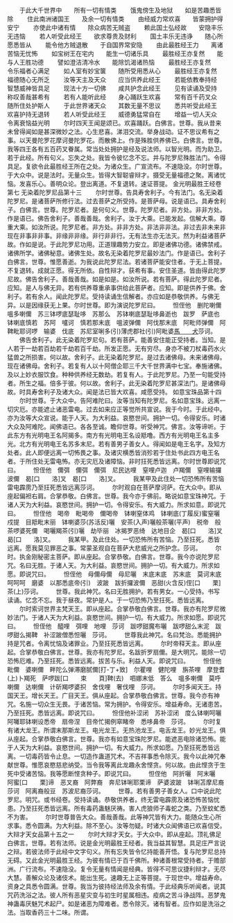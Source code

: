 <!-- { "loadSidebar": true } -->
　　于此大千世界中　　所有一切有情类
　　饿鬼傍生及地狱　　如是苦趣悉皆除
　　住此南洲诸国王　　及余一切有情类
　　由经威力常欢喜　　皆蒙拥护得安宁
　　亦使此中诸有情　　除众病苦无贼盗
　　赖此国土弘经故　　安隐丰乐无违恼
　　若人听受此经王　　欲求尊贵及财利
　　国土丰乐无违诤　　随心所愿悉皆从
　　能令他方贼退散　　于自国界常安隐
　　由此最胜经王力　　离诸苦恼无忧怖
　　如宝树王在宅内　　能生一切诸乐具
　　最胜经王亦复然　　能与人王胜功德
　　譬如澄洁清冷水　　能除饥渴诸热恼
　　最胜经王亦复然　　令乐福者心满足
　　如人室有妙宝箧　　随所受用悉从心
　　最胜经王亦复然　　福德随心无所乏
　　汝等天主及天众　　应当供养此经王
　　若能依教奉持经　　智慧威神皆具足
　　现法十方一切佛　　咸共护念此经王
　　见有读诵及受持　　称叹善哉甚希有
　　若有人能听此经　　身心踊跃生欢喜
　　常有百千药叉众　　随所住处护斯人
　　于此世界诸天众　　其数无量不思议
　　悉共听受此经王　　欢喜护持无退转
　　若人听受此经王　　威德勇猛常自在
　　增益一切人天众　　令离衰恼益光明
　　尔时四天王闻是颂已。欢喜踊跃。白佛言。世尊。我从昔来未曾得闻如是甚深微妙之法。心生悲喜。涕泪交流。举身战动。证不思议希有之事。以天曼陀罗花摩诃曼陀罗花。而散佛上。作是殊胜供养佛已。白佛言。世尊。我等四王各有五百药叉眷属。常当处处拥护是经及说法师。以智光明。而为助卫。若于此经。所有句义。忘失之处。我皆令彼忆念不忘。并与陀罗尼殊胜法门。令得具足。复欲令此最胜经王所在之处。为诸众生。广宣流布。不速隐没。尔时世尊。于大众中。说是法时。无量众生。皆得大智聪睿辩才。摄受无量福德之聚。离诸忧恼。发喜乐心。善明众论。登出离道。不复退转。速证菩提。
金光明最胜王经卷第七
无染着陀罗尼品第十三
　　尔时世尊。告具寿舍利子。今有法门。名无染着陀罗尼。是诸菩萨所修行法。过去菩萨之所受持。是菩萨母。说是语已。具寿舍利子。白佛言。世尊。陀罗尼者。是何句义。世尊。陀罗尼者。非方处。非非方处。作是语已。佛告舍利子。善哉善哉。舍利子。汝于大乘。已能发起。信解大乘。尊重大乘。如汝所说。陀罗尼者。非方处。非非方处。非法非非法。非过去非未来非现在非事非非事。非缘非非缘。非行非非行。无有法生亦无法灭。然为利益诸菩萨故。作如是说。于此陀罗尼功用。正道理趣势力安立。即是诸佛功德。诸佛禁戒。诸佛所学。诸佛秘意。诸佛生处。故名无染着陀罗尼最妙法门。作是语已。舍利子白佛言。世尊。惟愿善逝。为我说此陀罗尼法。若诸菩萨能安住者。于无上菩提。不复退转。成就正愿。得无所依。自性辩才。获希有事。安住圣道。皆由得此陀罗尼故。佛告舍利子。善哉善哉。如是如是。如汝所说。若有菩萨。得此陀罗尼者。应知。是人与佛无异。若有供养尊重承事供给此菩萨者。应知。即是供养于佛。舍利子。若有余人。闻此陀罗尼。受持读诵生信解者。亦应如是恭敬供养。与佛无异。以是因缘获无上果。尔时世尊。即为演说陀罗尼曰。
　　怛侄他　删陀喇儞　嗢多喇儞　苏三钵啰底瑟耻哆　苏那么　苏钵喇底瑟耻哆鼻逝也　跋罗　萨底也　钵喇底慎若　苏阿　嚧诃　慎若那末底　嗢波弹儞　阿伐那末底　阿毗师弹儞　阿鞞毗耶诃啰　输婆　伐底　苏尼室唎多(引)薄虎郡社(引)阿毗婆[馬　　犬](引)莎诃。
　　佛告舍利子。此无染着陀罗尼句。若有菩萨。能善安住能正受持者。当知。是人若于一劫若百劫若千劫若百千劫。所发正愿。无有穷尽。身亦不被刀杖毒药水火猛兽之所损害。何以故。舍利子。此无染着陀罗尼。是过去诸佛母。未来诸佛母。现在诸佛母。舍利子。若复有人以十阿僧企耶三千大千世界满中七宝。奉施诸佛。及以上妙衣服饮食。种种供养经无数劫。若复有人。于此陀罗尼。乃至一句能受持者。所生之福。倍多于彼。何以故。舍利子。此无染着陀罗尼甚深法门。是诸佛母故。时具寿舍利子及诸大众。闻是法已皆大欢喜。咸愿受持。
如意宝珠品第十四
　　尔时世尊。于大众中。告阿难陀曰。汝等当知有陀罗尼。名如意宝珠。远离一切灾厄。亦能遮止诸恶雷电。过去如来应正等觉所共宣说。我于今时。于此经中。亦为汝等大众宣说。能于人天。为大利益。哀愍世间。拥护一切。令得安乐。时诸大众及阿难陀。闻佛语已。各各至诚。瞻仰世尊。听受神咒。佛言。汝等谛听。于此东方有光明电王名阿揭多。南方有光明电王名设羝噜。西方有光明电王名主多光。北方有光明电王名苏多末尼。若有善男子善女人。得闻如是电王名字。及知方处者。此人即便远离一切怖畏之事。及诸灾横悉皆消殄若于住处书此四方电王名者。于所住处无雷电怖。亦无灾厄及诸障恼。非时抂死悉皆远离。尔时世尊即说咒曰。
　　怛侄他　儞弭　儞弭　儞弭　尼民达哩　窒哩卢迦　卢羯儞　窒哩输攞波儞　曷[口　　洛]叉　曷[口　　洛]叉。
　　我某甲及此住处一切恐怖所有苦恼雷电霹雳乃至抂死悉皆远离莎诃。
　　尔时观自在菩萨摩诃萨。在大众中。即从座起偏袒右肩。合掌恭敬。白佛言。世尊。我今亦于佛前。略说如意宝珠神咒。于诸人天为大利益。哀愍世间。拥护一切。令得安乐。有大威力。所求如意。即说咒曰。
　　怛侄他　喝帝　毗喝帝　儞喝帝　钵喇窒体鸡　钵喇底(丁履反)蜜窒囇　戍提　目羝毗末丽　钵喇婆莎(苏活反)囇　安茶(入声)囇般茶囇(平声)　税帝　般茶啰婆死儞　喝囇羯茶(引)囇　劫毕丽　冰揭罗恶绮　达地目企　曷[口　　洛]叉　曷[口　　洛]叉。
　　我某甲。及此住处。一切恐怖所有苦恼。乃至抂死。悉皆远离。愿我莫见罪恶之事。常蒙圣观自在菩萨大悲威光之所护念。莎诃。
　　尔时。执金刚秘密主菩萨。即从座起。合掌恭敬。白佛言。世尊。我今亦说陀罗尼咒。名曰无胜。于诸人天。为大利益。哀愍世间。拥护一切。有大威力。所求如愿。即说咒曰。
　　怛侄他　母儞母儞　母尼囇　末底末底　苏末底　莫诃末底　呵呵呵　磨婆　以那悉底帝(引)　波跛　跋折攞波儞　恶甜(火含反)侄[口　　栗]茶(上)莎诃。
　　世尊。我此神咒。名曰无胜拥护。若有男女。一心受持。书写读诵。忆念不忘。我于昼夜。常护是人。于一切恐怖乃至抂死。悉皆远离。
　　尔时索诃世界主梵天王。即从座起。合掌恭敬白佛言。世尊。我亦有陀罗尼微妙法门。于诸人天为大利益。哀愍世间。拥护一切。有大威力。所求如愿。即说咒曰。
　　怛侄他　醯哩　弭哩　地哩　莎诃　跋啰甜魔布囇　跋啰甜么末泥　跋啰甜么揭鞞　补涩跛僧悉怛囇　莎诃。
　　世尊我此神咒。名曰梵治。悉能拥护持是咒者。令离忧恼及诸罪业。乃至抂死悉皆远离。
　　尔时帝释天主。即从座起。合掌恭敬白佛言。世尊。我亦有陀罗尼。名跋折罗扇儞。是大明咒。能除一切恐怖厄难。乃至抂死。悉皆远离。拔苦与乐。利益人天。即说咒曰。
　　怛侄他　毗儞　婆喇儞　畔陀么弹滞磨腻儞[打-丁+致]　尔瞿哩　健陀哩　旃茶哩　摩登耆(上)卜羯死　萨啰跋[口　　束　　頁]鞞(去)　呬娜末低　答么　嗢多喇儞　莫呼喇儞　达喇儞　计斫羯啰婆抧　舍伐哩　奢伐哩　莎诃。
　　尔时多闻天王。持国天王。增长天王。广目天王。俱从座起。合掌恭敬白佛言。世尊。我今亦有神咒。名施一切众生无畏。于诸苦恼。常为拥护。令得安乐。增益寿命。无诸患苦。乃至抂死。悉皆远离。即说咒曰。
　　怛侄他补涩闭　苏补涩闭　度么钵喇呵囇　阿囄耶钵喇设悉帝　扇帝涅　目帝忙揭例窣睹帝　悉哆鼻帝　莎诃。
　　尔时复有诸大龙王。所谓末那斯龙王。电光龙王。无热池龙王。电舌龙王。妙光龙王。俱从座起。合掌恭敬白佛言。世尊。我亦有如意宝珠陀罗尼。能遮恶电除诸恐怖。能于人天为大利益。哀愍世间。拥护一切。有大威力。所求如愿。乃至抂死悉皆远离。一切毒药皆令止息。一切造作蛊道咒术。不吉祥事悉令除灭。我今以此神咒奉献世尊。惟愿哀愍慈悲纳受。当令我等离此龙趣永舍悭贪。何以故。由此悭贪于生死中受诸苦恼。我等愿断悭贪种子。即说咒曰。
　　怛侄他　阿折囇　阿末囇　阿蜜[口　　栗]谛　恶叉裔　阿弊裔　奔尼钵唎耶栗谛　萨婆波跛　钵唎苫摩尼裔　莎诃　阿离裔般豆　苏波尼裔莎诃。
　　世尊。若有善男子善女人。口中说此陀罗尼。明咒。或书经卷。受持读诵。恭敬供养者。终无雷电霹雳及诸恐怖苦恼忧患。乃至抂死悉皆远离。所有毒药蛊魅厌祷。害人虎狼师子毒蛇之类。乃至蚊虻悉不为害。
　　尔时世尊普告大众。善哉善哉。此等神咒皆有大力。能随众生心所求事。悉令圆满。为大利益。除不至心。汝等勿疑。时诸大众闻佛语已欢喜信受。
大辩才天女品第十五之一
　　尔时大辩才天女。于大众中。即从座起。顶礼佛足白佛言。世尊。若有法师。说是金光明最胜王经者。我当益其智慧。具足庄严言说之辩。若彼法师于此经中文字句义。所有忘失皆令忆持能善开悟。复与陀罗尼总持无碍。又此金光明最胜王经。为彼有情已于百千佛所。种诸善根常受持者。于赡部洲。广行流布。不速隐没。复令无量有情闻是经典。皆得不可思议捷利辩才。无尽大慧。善解众论及诸伎术。能出生死。速趣无上正等菩提。于现世中。增益寿命。资身之具悉令圆满。世尊。我当为彼持经法师及余有情。于此经典乐听闻者。说其咒药洗浴之法。彼人所有恶星灾变与初生时星属相违。疫病之苦斗诤战阵。恶梦鬼神蛊毒厌魅咒术起尸。如是诸恶为障难者。悉令除灭。诸有智者。应作如是洗浴之法。当取香药三十二味。所谓。
